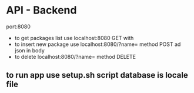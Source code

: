 # API - Backend
port:8080
- to get packages list use localhost:8080 GET with
- to insert new package use localhost:8080/?name=<new name> method POST ad json in body
- to delete localhost:8080/?name=<to delete> method DELETE
## to run app use setup.sh script database is locale file
